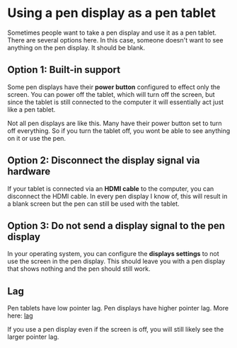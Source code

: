 # Using a pen display as a pen tablet

Sometimes people want to take a pen display and use it as a pen tablet. There are several options here. In this case, someone doesn't want to see anything on the pen display. It should be blank.

## Option 1: Built-in support

Some pen displays have their **power button** configured to effect only the screen. You can power off the tablet, which will turn off the screen, but since the tablet is still connected to the computer it will essentially act just like a pen tablet.&#x20;

Not all pen displays are like this. Many have their power button set to turn off everything. So if you turn the tablet off, you wont be able to see anything on it or use the pen.

## Option 2: Disconnect the display signal via hardware

If your tablet is connected via an **HDMI cable** to the computer, you can disconnect the HDMI cable. In every pen display I know of, this will result in a blank screen but the pen can still be used with the tablet.

## Option 3: Do not send a display signal to the pen display

In your operating system, you can configure the **displays settings** to not use the screen in the pen display. This should leave you with a pen display that shows nothing and the pen should still work.

## Lag

Pen tablets have low pointer lag. Pen displays have higher pointer lag. More here: [lag](../core-features/lag.md)

If you use a pen display even if the screen is off, you will still likely see the larger pointer lag.

###















